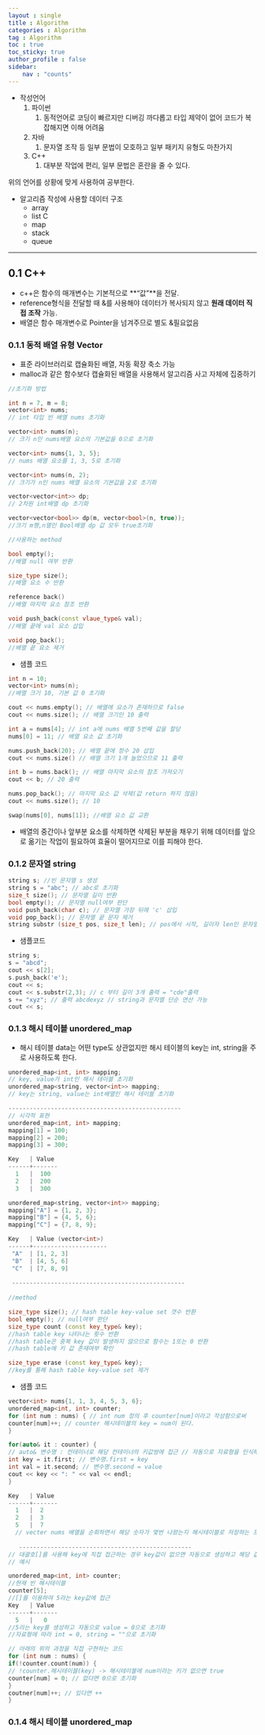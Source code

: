 ```yaml
---
layout : single
title : Algorithm
categories : Algorithm
tag : Algorithm
toc : true
toc_sticky: true 
author_profile : false
sidebar:
    nav : "counts"
---
```



- 작성언어
    1. 파이썬
        1. 동적언어로 코딩이 빠르지만 디버깅 까다롭고 타입 제약이 없어 코드가 복잡해지면 이해 어려움
    2. 자바
        1. 문자열 조작 등 일부 문법이 모호하고 일부 패키지 유형도 마찬가지
    3. C++
        1. 대부분 작업에 편리, 일부 문법은 혼란을 줄 수 있다.

위의 언어를 상황에 맞게 사용하여 공부한다.

- 알고리즘 작성에 사용할 데이터 구조
    - array
    - list C
    - map
    - stack
    - queue

---

## 0.1 C++

- c++은 함수의 매개변수는 기본적으로 **“값”**을 전달.
- reference형식을 전달할 때 &를 사용해야 데이터가 복사되지 않고 **원래 데이터 직접 조작** 가능.
- 배열은 함수 매개변수로 Pointer을 넘겨주므로 별도 &필요없음

### 0.1.1 동적 배열 유형 Vector

- 표준 라이브러리로 캡슐화된 배열, 자동 확장 축소 가능
- malloc과 같은 함수보다 캡슐화된 배열을 사용해서 알고리즘 사고 자체에 집중하기

```cpp
//초기화 방법

int n = 7, m = 8;
vector<int> nums; 
// int 타입 빈 배열 nums 초기화

vector<int> nums(n); 
// 크기 n인 nums배열 요소의 기본값을 0으로 초기화

vector<int> nums{1, 3, 5}; 
// nums 배열 요소를 1, 3, 5로 초기화

vector<int> nums(n, 2); 
// 크기가 n인 nums 배열 요소의 기본값을 2로 초기화

vector<vector<int>> dp; 
// 2차원 int배열 dp 초기화

vector<vector<bool>> dp(m, vector<bool>(n, true)); 
//크기 m행,n열인 Bool배열 dp 값 모두 true초기화 

//사용하는 method

bool empty();
//배열 null 여부 반환

size_type size();
//배열 요소 수 반환

reference back()
//배열 마지막 요소 참조 반환

void push_back(const vlaue_type& val);
//배열 끝에 val 요소 삽입

void pop_back();
//배열 끝 요소 제거
```

- 샘플 코드

```cpp
int n = 10;
vector<int> nums(n);
//배열 크기 10, 기본 값 0 초기화

cout << nums.empty(); // 배열에 요소가 존재하므로 false
cout << nums.size(); // 배열 크기인 10 출력

int a = nums[4]; // int a에 nums 배열 5번째 값을 할당
nums[0] = 11; // 배열 요소 값 초기화

nums.push_back(20); // 배열 끝에 정수 20 삽입
cout << nums.size() // 배열 크기 1개 늘었으므로 11 출력

int b = nums.back(); // 배열 마지막 요소의 참조 가져오기
cout << b; // 20 출력

nums.pop_back(); // 마지막 요소 값 삭제(값 return 하지 않음)
cout << nums.size(); // 10

swap(nums[0], nums[1]); //배열 요소 값 교환
```

- 배열의 중간이나 앞부분 요소를 삭제하면 삭제된 부분을 채우기 위해 데이터를 앞으로 옮기는 작업이 필요하여 효율이 떨어지므로 이를 피해야 한다.

### 0.1.2 문자열 string

```cpp
string s; //빈 문자열 s 생성
string s = "abc"; // abc로 초기화
size_t size(); // 문자열 길이 반환
bool empty(); // 문자열 null여부 판단
void push_back(char c); // 문자열 가장 뒤에 'c' 삽입
void pop_back(); // 문자열 끝 문자 제거
string substr (size_t pos, size_t len); // pos에서 시작, 길이자 len인 문자열 반환
```

- 샘플코드

```cpp
string s;
s = "abcd";
cout << s[2];
s.push_back('e');
cout << s;
cout << s.substr(2,3); // c 부터 길이 3개 출력 = "cde"출력
s += "xyz"; // 출력 abcdexyz // string과 문자열 단순 연산 가능
cout << s;
```

### 0.1.3 해시 테이블 unordered_map

- 해시 테이블 data는 어떤 type도 상관없지만 해시 테이블의 key는 int, string을 주로 사용하도록 한다.

```cpp
unordered_map<int, int> mapping; 
// key, value가 int인 해시 테이블 초기화
unordered_map<string, vector<int>> mapping;
// key는 string, value는 int배열인 해시 테이블 초기화

-------------------------------------------------
// 시각적 표현
unordered_map<int, int> mapping;
mapping[1] = 100;
mapping[2] = 200;
mapping[3] = 300;

Key   | Value
------+-------
  1   |  100
  2   |  200
  3   |  300

unordered_map<string, vector<int>> mapping;
mapping["A"] = {1, 2, 3};
mapping["B"] = {4, 5, 6};
mapping["C"] = {7, 8, 9};

Key   | Value (vector<int>)
------+---------------------
 "A"  | [1, 2, 3]
 "B"  | [4, 5, 6]
 "C"  | [7, 8, 9]
 
 -------------------------------------------------
 
//method

size_type size(); // hash table key-value set 갯수 반환
bool empty(); // null여부 판단
size_type count (const key_type& key);
//hash table key 나타나는 횟수 반환
//hash table은 중복 key 값이 발생하지 않으므로 함수는 1또는 0 반환
//hash table에 키 값 존재여부 확인

size_type erase (const key_type& key);
//key를 통해 hash table key-value set 제거
```

- 샘플 코드

```cpp
vector<int> nums{1, 1, 3, 4, 5, 3, 6};
unordered_map<int, int> counter;
for (int num : nums) { // int num 정의 후 counter[num]이라고 작성함으로써
counter[num]++; // counter 해시테이블의 key = num이 된다.
}

for(auto& it : counter) {
// auto& 변수명 : 컨테이너로 해당 컨테이너의 키값쌍에 접근 // 자동으로 자료형을 인식해줌
int key = it.first; // 변수명.first = key
int val = it.second; // 변수명.second = value
cout << key << ": " << val << endl;
}

Key   | Value
------+-------
  1   |  2
  2   |  3
  5   |  7
  // vecter nums 배열을 순회하면서 해당 숫자가 몇번 나왔는지 해시테이블로 저장하는 프로그램
  
   -------------------------------------------------
// 대괄호[]를 사용해 key에 직접 접근하는 경우 key값이 없으면 자동으로 생성하고 해당 값이 타입의 기본값을 결정
// 예시

unordered_map<int, int> counter;
//현재 빈 해시테이블
counter[5];
//[]를 이용하여 5라는 key값에 접근
Key   | Value
------+-------
  5   |   0
//5라는 key를 생성하고 자동으로 value = 0으로 초기화 
//자료형에 따라 int = 0, string = ""으로 초기화

// 아래의 위의 과정을 직접 구현하는 코드
for (int num : nums) {
if(!counter.count(num)) { 
// !counter.해시테이블(key) -> 해시테이블에 num이라는 키가 없으면 true
counter[num] = 0; // 없다면 0으로 초기화
}
coutner[num]++; // 있다면 ++ 
}
```

### 0.1.4 해시 테이블 unordered_map